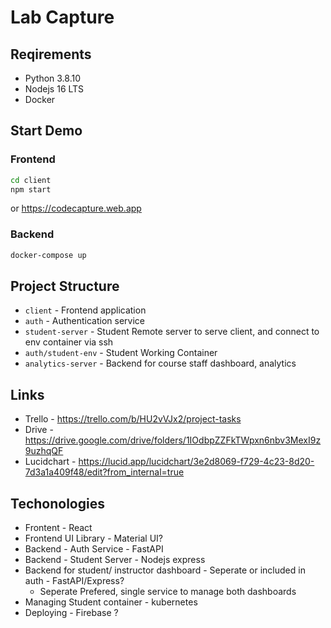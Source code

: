 # Lab Capture

## Reqirements

- Python 3.8.10
- Nodejs 16 LTS
- Docker

## Start Demo

### Frontend

```bash
cd client
npm start
```

or
<https://codecapture.web.app>

### Backend

```bash
docker-compose up
```

## Project Structure

- `client` - Frontend application
- `auth` - Authentication service
- `student-server` - Student Remote server to serve client, and connect to env container via ssh
- `auth/student-env` - Student Working Container
- `analytics-server` - Backend for course staff dashboard, analytics

## Links

- Trello - <https://trello.com/b/HU2vVJx2/project-tasks>
- Drive - <https://drive.google.com/drive/folders/1IOdbpZZFkTWpxn6nbv3MexI9z9uzhqQF>
- Lucidchart - <https://lucid.app/lucidchart/3e2d8069-f729-4c23-8d20-7d3a1a409f48/edit?from_internal=true>

## Techonologies

- Frontent - React
- Frontend UI Library - Material UI?
- Backend - Auth Service - FastAPI
- Backend - Student Server - Nodejs express
- Backend for student/ instructor dashboard - Seperate or included in auth - FastAPI/Express?
  - Seperate Prefered, single service to manage both dashboards
- Managing Student container - kubernetes
- Deploying - Firebase ?

